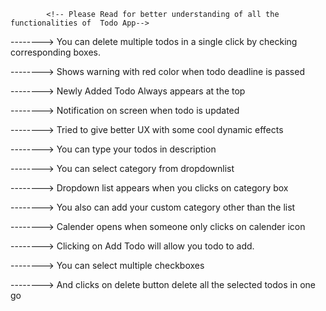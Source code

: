 
            <!-- Please Read for better understanding of all the functionalities of  Todo App-->


<!-- Some Cool Features of this App -->

--------> You can delete multiple todos in a single click by checking corresponding boxes.

--------> Shows warning with red color when todo deadline is passed

--------> Newly Added Todo Always appears at the top

--------> Notification on screen when todo is updated

--------> Tried to give better UX with some cool dynamic effects



<!-- Instruction for adding todo -->

--------> You can type your todos in description

--------> You can select category from dropdownlist

--------> Dropdown list appears when you clicks on category box

--------> You also can add your custom category other than the list

--------> Calender opens when someone only clicks on calender icon

--------> Clicking on Add Todo will allow you todo to add.



<!-- Instruction for Deleting Todo -->

--------> You can select multiple checkboxes 

--------> And clicks on delete button delete all the selected todos in one go

